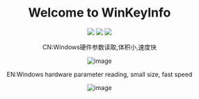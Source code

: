<div align="center">
<h1>Welcome to WinKeyInfo</h1>

[![](https://img.shields.io/badge/MIT-license-brightgreen.svg)](https://github.com/CodeHack-V/WinKeyInfo/blob/main/LICENSE)
[![](https://img.shields.io/badge/.NET-6.0-informational.svg)](https://dotnet.microsoft.com/en-us/download/dotnet/6.0/runtime)
[![](https://img.shields.io/badge/Release-V1.0-informational.svg)](https://github.com/CodeHack-V/WinKeyInfo/releases/download/V1.0/WinKeyInfo.zip)

CN:Windows硬件参数读取,体积小,速度快

![image](https://user-images.githubusercontent.com/42699487/170888326-167327e0-5ffc-4f97-8997-ef78f0510116.png)

EN:Windows hardware parameter reading, small size, fast speed

![image](https://user-images.githubusercontent.com/42699487/170889133-60e3386f-06fc-48ea-8961-fc39c944292f.png)
</div>
